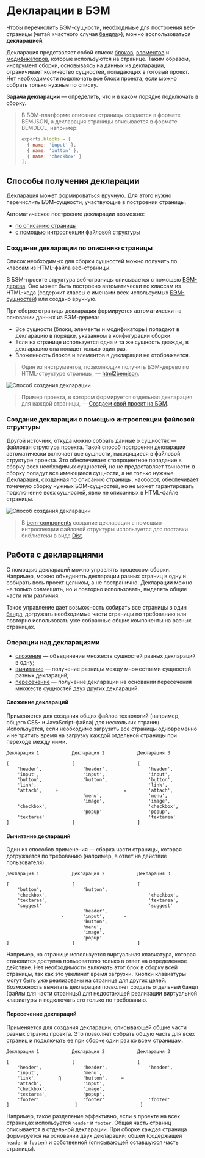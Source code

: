 # Декларации в БЭМ

Чтобы перечислить БЭМ-сущности, необходимые для построения веб-страницы (читай «частного случая [бандла](../build/build.ru.md#результат-сборки)»), можно воспользоваться **декларацией**.

Декларация представляет собой список [блоков](../key-concepts/key-concepts.ru.md#блок), [элементов](../key-concepts/key-concepts.ru.md#элемент) и [модификаторов](../key-concepts/key-concepts.ru.md#модификатор), которые используются на странице. Таким образом, инструмент сборки, основываясь на данных из декларации, ограничивает количество сущностей, попадающих в готовый проект. Нет необходимости подключать все блоки проекта, если можно собрать только нужные по списку.

**Задача декларации** — определить, что и в каком порядке подключать в сборку.

> В БЭМ-платформе описание страницы создается в формате BEMJSON, а декларация страницы описывается в формате BEMDECL, например:
> ```js
> exports.blocks = [
>   { name: 'input' },
>   { name: 'button' },
>   { name: 'checkbox' }
> ];
> ```

## Способы получения декларации

Декларация может формироваться вручную. Для этого нужно перечислить БЭМ-сущности, участвующие в построении страницы.

Автоматическое построение декларации возможно:

* [по описанию страницы](#создание-декларации-по-описанию-страницы)
* [с помощью интроспекции файловой структуры](#создание-декларации-с-помощью-интроспекции-файловой-структуры)

### Создание декларации по описанию страницы

Список необходимых для сборки сущностей можно получить по классам из HTML-файла веб-страницы.

В БЭМ-проекте структура веб-страницы описывается с помощью [БЭМ-дерева](../key-concepts/key-concepts.ru.md#бэм-дерево). Оно может быть построено автоматически по классам из HTML-кода (содержит классы с именами всех используемых [БЭМ-сущностей](../key-concepts/key-concepts.ru.md#бэм-сущность)) или создано вручную.

При сборке страницы декларация формируется автоматически на основании данных из БЭМ-дерева:
* Все сущности (блоки, элементы и модификаторы) попадают в декларацию в порядке, указанном в конфигурации сборки.
* Если на странице используется одна и та же сущность дважды, в декларацию она попадет только один раз.
* Вложенность блоков и элементов в декларации не отображается.

> Один из инструментов, позволяющих получить БЭМ-дерево по HTML-структуре страницы, — [html2bemjson](https://github.com/bem-incubator/html2bemjson).

![Способ создания декларации](declarations__html2decl.png)

> Пример проекта, в котором формируется отдельная декларация для каждой страницы, — [Создаем свой проект на БЭМ](https://ru.bem.info/tutorials/start-with-project-stub/).

### Создание декларации с помощью интроспекции файловой структуры

Другой источник, откуда можно собрать данные о сущностях — файловая структура проекта.
Такой способ построения декларации автоматически включает все сущности, находящиеся в файловой структуре проекта. Это обеспечивает стопроцентное попадание в сборку всех необходимых сущностей, но не предоставляет точности: в сборку попадут все имеющиеся сущности, а не только нужные.
Декларация, созданная по описанию страницы, наоборот, обеспечивает точечную сборку нужных БЭМ-сущностей, но не может гарантировать подключение всех сущностей, явно не описанных в HTML-файле страницы.

![Способ создания декларации](declarations__fs2decl.png)

> В [bem-components](https://ru.bem.info/libs/bem-components/) создание декларации с помощью интроспекции файловой структуры используется для поставки библиотеки в виде [Dist](https://ru.bem.info/libs/bem-components/current/#Варианты-поставки-библиотеки).

## Работа с декларациями

С помощью деклараций можно управлять процессом сборки. Например, можно объединять декларации разных страниц в одну и собирать весь проект целиком, а не постранично. Декларации можно не только совмещать, но и повторно использовать, выделять общие части или различия.

Такое управление дает возможность собирать все страницы в один [бандл](../build/build.ru.md#результат-сборки), догружать необходимые части страницы по требованию или повторно использовать уже собранные общие компоненты на разных страницах.

### Операции над декларациями

* [сложение](#сложение-деклараций) — объединение множеств сущностей разных деклараций в одну;
* [вычитание](#вычитание-деклараций) — получение разницы между множествами сущностей разных деклараций;
* [пересечение](#пересечение-деклараций) — получение декларации на основании пересечения множеств сущностей двух других деклараций.

#### Сложение деклараций

Применяется для создания общих файлов технологий (например, общего CSS- и JavaScript-файла) для нескольких страниц. Используется, если необходимо загрузить все страницы одновременно и не тратить время на загрузку каждой отдельной страницы при переходе между ними.

```text
Декларация 1            Декларация 2            Декларация 3

[                       [                       [
    'header',               'header',               'header',
    'input',                'input',                'input',
    'button',               'button',               'button',
    'link',                                         'link',
    'attach',     +                        =        'attach',
                            'menu',                 'menu',
                            'image',                'image',
    'checkbox',                                     'checkbox',
                            'popup'                 'popup',
    'textarea'                                      'textarea'
]                       ]                       ]
```

#### Вычитание деклараций

Один из способов применения — сборка части страницы, которая догружается по требованию (например, в ответ на действие пользователя).

```text
Декларация 1            Декларация 2            Декларация 3

[                       [                       [
    'button',               'button',
    'checkbox',                                     'checkbox',
    'textarea',                                     'textarea',
    'suggest'                                       'suggest'
                            'header',
                    -       'input',       =
                            'button',
                            'menu',
                            'image',
                            'popup'
]                       ]                       ]
```

Например, на странице используется виртуальная клавиатура, которая становится доступна пользователю только в ответ на определенное действие. Нет необходимости включать этот блок в сборку всей страницы, так как это увеличит время загрузки. Кнопки клавиатуры могут быть уже реализованы на странице для других целей. Возможность вычитать декларации позволяет создать отдельный бандл (файлы для части страницы) для недостающей реализации виртуальной клавиатуры и подключать его только по требованию.

#### Пересечение деклараций

Применяется для создания декларации, описывающей общие части разных страниц проекта. Это позволяет собрать общую часть для всех страниц и подключать ее при сборке один раз ко всем страницам.

```text
Декларация 1            Декларация 2            Декларация 3

[                       [                       [
    'header',               'header',               'header',
    'input',                'menu',
    'link',        ⋂        'button',     =
    'attach',               'input',
    'checkbox',             'image',
    'textarea',             'popup',
    'footer'                'footer'                'footer'
]                        ]                       ]
```

Например, такое разделение эффективно, если в проекте на всех страницах используется `header` и `footer`. Общая часть страниц описывается в отдельной декларации. При сборке каждая страница формируется на основании двух деклараций: общей (содержащей `header` и `footer`) и собственной (описывающей оставшуюся часть страницы).
